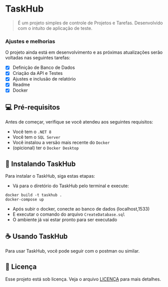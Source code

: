 # TaskHub

> É um projeto simples de controle de Projetos e Tarefas.
> Desenvolvido com o intuito de aplicação de teste.

### Ajustes e melhorias

O projeto ainda está em desenvolvimento e as próximas atualizações serão voltadas nas seguintes tarefas:

- [x] Definição de Banco de Dados
- [x] Criação da API e Testes
- [x] Ajustes e inclusão de relatório
- [x] Readme
- [x] Docker

## 💻 Pré-requisitos

Antes de começar, verifique se você atendeu aos seguintes requisitos:

- Você tem o `.NET 8`
- Você tem o `SQL Server`
- Você instalou a versão mais recente do `Docker`
- (opicional) ter o `Docker Desktop`

## 🚀 Instalando TaskHub

Para instalar o TaskHub, siga estas etapas:

- Vá para o diretório do TaskHub pelo terminal e execute:
```
docker build -t taskhub .
docker-compose up
```
- Após subir o docker, conecte ao banco de dados (localhost,1533)
- E executar o comando do arquivo `CreateDatabase.sql`
- O ambiente já vai estar pronto para ser executado

## ☕ Usando TaskHub

Para usar TaskHub, você pode seguir com o postman ou similar.

## 📝 Licença

Esse projeto está sob licença. Veja o arquivo [LICENÇA](LICENSE) para mais detalhes.